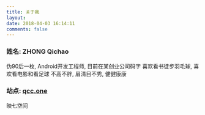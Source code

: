 ```yaml
---
title: 关于我
layout:
date: 2018-04-03 16:14:11
comments: false
---
```

 
###  姓名: ZHONG Qichao
  
  
伪90后一枚, Android开发工程师, 目前在某创业公司码字
喜欢看书徒步羽毛球, 喜欢看电影和看足球
不高不胖, 眉清目不秀, 健健康康

### 站点: [qcc.one](https://qcc.one "qcczone") 

映七空间
